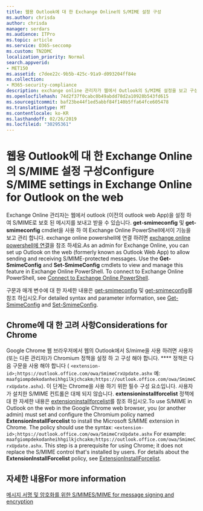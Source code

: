 ```yaml
---
title: 웹용 Outlook에 대 한 Exchange Online의 S/MIME 설정 구성
ms.author: chrisda
author: chrisda
manager: serdars
ms.audience: ITPro
ms.topic: article
ms.service: O365-seccomp
ms.custom: TN2DMC
localization_priority: Normal
search.appverid:
- MET150
ms.assetid: c7dee22c-9b5b-425c-91a9-d093204ff84e
ms.collection:
- M365-security-compliance
description: exchange online 관리자가 웹에서 Outlook의 S/MIME 설정을 보고 구성 하기 위해 수행 해야 하는 작업에 대 한 간략 한 설명입니다.
ms.openlocfilehash: 74d2f37f0cabc0b49abdd78d2a10928b543fd615
ms.sourcegitcommit: baf23be44f1ed5abbf84f140b5ffa64fce605478
ms.translationtype: MT
ms.contentlocale: ko-KR
ms.lasthandoff: 02/26/2019
ms.locfileid: "30295361"
---
```

# <a name="configure-smime-settings-in-exchange-online-for-outlook-on-the-web"></a><span data-ttu-id="18c31-103">웹용 Outlook에 대 한 Exchange Online의 S/MIME 설정 구성</span><span class="sxs-lookup"><span data-stu-id="18c31-103">Configure S/MIME settings in Exchange Online for Outlook on the web</span></span>

<span data-ttu-id="18c31-p101">Exchange Online 관리자는 웹에서 outlook (이전의 outlook web App)을 설정 하 여 S/MIME로 보호 된 메시지를 보내고 받을 수 있습니다. **get-smimeconfig** 및 **get-smimeconfig** cmdlet을 사용 하 여 Exchange Online PowerShell에서이 기능을 보고 관리 합니다. exchange online powershell에 연결 하려면 [exchange online powershell에 연결](https://go.microsoft.com/fwlink/p/?linkid=396554)을 참조 하세요.</span><span class="sxs-lookup"><span data-stu-id="18c31-p101">As an admin for Exchange Online, you can set up Outlook on the web (formerly known as Outlook Web App) to allow sending and receiving S/MIME-protected messages. Use the **Get-SmimeConfig** and **Set-SmimeConfig** cmdlets to view and manage this feature in Exchange Online PowerShell. To connect to Exchange Online PowerShell, see [Connect to Exchange Online PowerShell](https://go.microsoft.com/fwlink/p/?linkid=396554).</span></span>

<span data-ttu-id="18c31-107">구문과 매개 변수에 대 한 자세한 내용은 [get-smimeconfig](http://technet.microsoft.com/library/4b29fa89-0840-4fe9-8885-019fcef2e02b.aspx) 및 [get-smimeconfig](http://technet.microsoft.com/library/de357ce0-8143-4c36-8032-026292fc63f0.aspx)를 참조 하십시오.</span><span class="sxs-lookup"><span data-stu-id="18c31-107">For detailed syntax and parameter information, see [Get-SmimeConfig](http://technet.microsoft.com/library/4b29fa89-0840-4fe9-8885-019fcef2e02b.aspx) and [Set-SmimeConfig](http://technet.microsoft.com/library/de357ce0-8143-4c36-8032-026292fc63f0.aspx).</span></span>

## <a name="considerations-for-chrome"></a><span data-ttu-id="18c31-108">Chrome에 대 한 고려 사항</span><span class="sxs-lookup"><span data-stu-id="18c31-108">Considerations for Chrome</span></span>

<span data-ttu-id="18c31-p102">Google Chrome 웹 브라우저에서 웹의 Outlook에서 S/mime을 사용 하려면 사용자 (또는 다른 관리자)가 Chromium 정책을 설정 하 고 구성 해야 합니다. \*\*\*\* 정책은 다음 구문을 사용 해야 합니다 ( `<extension-id>;https://outlook.office.com/owa/SmimeCrxUpdate.ashx` 예: `maafgiompdekodanheihhgilkjchcakm;https://outlook.office.com/owa/SmimeCrxUpdate.ashx`). 이 단계는 Chrome을 사용 하기 위한 필수 구성 요소입니다. 사용자가 설치한 S/MIME 컨트롤은 대체 되지 않습니다. **extensioninstallforcelist** 정책에 대 한 자세한 내용은 [extensioninstallforcelist](http://dev.chromium.org/administrators/policy-list-3#ExtensionInstallForcelist)를 참조 하십시오.</span><span class="sxs-lookup"><span data-stu-id="18c31-p102">To use S/MIME in Outlook on the web in the Google Chrome web browser, you (or another admin) must set and configure the Chromium policy named **ExtensionInstallForcelist** to install the Microsoft S/MIME extension in Chrome. The policy should use the syntax: `<extension-id>;https://outlook.office.com/owa/SmimeCrxUpdate.ashx` For example: `maafgiompdekodanheihhgilkjchcakm;https://outlook.office.com/owa/SmimeCrxUpdate.ashx`. This step is a prerequisite for using Chrome; it does not replace the S/MIME control that's installed by users. For details about the **ExtensionInstallForcelist** policy, see [ExtensionInstallForcelist](http://dev.chromium.org/administrators/policy-list-3#ExtensionInstallForcelist).</span></span>

## <a name="for-more-information"></a><span data-ttu-id="18c31-113">자세한 내용</span><span class="sxs-lookup"><span data-stu-id="18c31-113">For more information</span></span>

[<span data-ttu-id="18c31-114">메시지 서명 및 암호화를 위한 S/MIME</span><span class="sxs-lookup"><span data-stu-id="18c31-114">S/MIME for message signing and encryption</span></span>](s-mime-for-message-signing-and-encryption.md)
